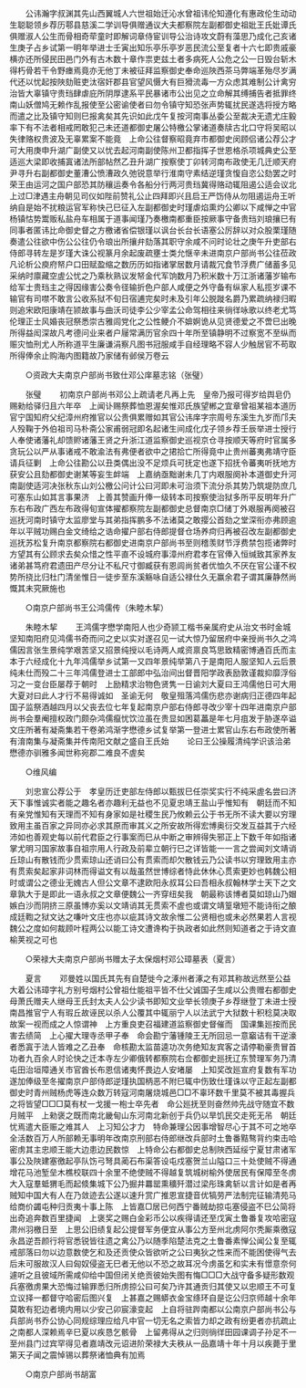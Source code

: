 <!-- { "loadSidebar": true } -->
　　公讳瀚字叔渊其先山西翼城人六世祖始迁沁水曾祖讳伦知遵化有惠政伦生动动生聪聪领乡荐历鄠县慈溪二学训导俱赠通议大夫都察院左副都御史祖妣王氏妣谭氏俱赠淑人公生而骨相奇荦童时即解词章侍宦训导公治诗攻文蔚有藻思乃成化己亥诸生庚子占乡试第一明年举进士壬寅出知乐亭乐亭岁恶民流公至复者十六七即贵戚豪横亦还所侵民田邑门外有古木数十章作祟吏兹土者多病死人公危之公一日毁台斩木得朽骨若干令野瘗焉竟亦无他丁未被征拜监察御史奉命巡陜西茶马弊端革殆尽岁满代还以忧起按陜劾赃吏汰宿奸郡县官望风慑大有巨猾流毒一方众虑其难制公计禽穷治皆大辜镇守贵珰肆虐庇所阴厚逮系平民暴诸市公出见之立命解其缚捕告者抵罪终南山妖僧鸠无赖作乱报使至公密谕使者曰勿令镇守知恐张声势辄扰民遂选将授方略而遣之比及镇守知则巳报禽矣其先识如此戊午复按河南事丛委公至裁决无遗尤庄毅率下有不法者相戒罔敢犯己未还道都御史屠公特檄公掌诸道奏牍古北口守将吴昭以失律赂权贵波及无辜累案不能竟　上命公往督察昭竟弃市都御史闵顾侣诸公荐公才可大用庚申升湖广副使又以忧去起河南副使陈州卫都指挥子世恩格杀项城典史公至适巡大梁即收捕寘诸法所部帖然乙丑升湖广按察使丁卯转河南布政使无几迁顺天府尹寻升右副都御史董漕公愤漕政久弛锐意举行淮南守素结逆瑾贪愎自恣公劾罢之时荣王由运河之国户部恐其防穰运奏令各船分行两河贵珰冀得赂动辄阻遏公适会议北上过□津遇主舟朝见司仪如陛前赞礼公止四拜即兴且启王严饬侍从勿阻遏运舟王听纳自是始不扰粮运官军称快己巳征入左副都御史时瑾虐焰熏灼公卿以下咸惮之中官杨镇怙势鬻贩私盐舟车相属于道事闻瑾乃奏檄南都重臣按厥事守备贵珰刘琅攘巳有同事者匿讳比命御史督之方檄诸省偿银瑾以讽台长台长语塞公厉辞以对众股栗瑾随奏遣公往欲中伤公公往仍令琅出所攘弁劾落其职守余咸不问时论壮之庚午升吏部右侍郎寻转左是岁瑾大诛公视篆月余起废疏壅士类允惬辛未进南京户部尚书公往莅政凡论析公庾府帑户口田赋盈缩之数历历如指诸掌居数月请裁冗食节浮费广储蓄多见采纳时廪藏空虗公忧之乃乘秋熟议发帑金代军饷数月乃积米数十万江浙诸藩岁输布给军士贵珰主之得因缘害公奏令径输折色户部人咸便之外守备有纵家人私揽岁课不输官有司噤不敢言公收系狱不旬日宿逋完矣时未及引年公脱蹝名爵乃累疏纳禄归暇则追宋欧阳康靖在颕故事与曲沃司徒李公少宰孟公命驾相往来徜徉咏歌以终老尤笃伦理正士风婚丧冠祭悉崇古雅闾党化之公性鲠介不媕婀诡从见贤德爱之不啻巳出晚所得益闳深故凡考德问业来者户屦常满历官余四十年所至镇静明不过察宽不至纵而赈灾恤刑尤人所称道平生廉谦涓察凡图书冠服咸手自经理略不容人少触居官不苟取所得俸余止购海内图籍故乃家储有邺侯万卷云 

　　○资政大夫南京户部尚书致仕邓公庠墓志铭（张璧） 

　　张璧 
　　初南京户部尚书邓公上疏请老凡再上先　皇帝乃报可得岁给舆皂仍赐勑给驿归且六年卒　上闻讣赐祭葬恤恩渥矣惟邓氏族望郴之宜章曾祖某祖本道历官宁国知府父纪漳州府推官以公贵俱累赠如其官公讳庠字宗周号东溪生九岁而邝夫人殁鞠于外伯祖司马朴斋公家甫弱冠即名起诸生间成化戊子领乡荐壬辰举进士授行人奉使诸藩礼却馈赆诸藩王贤之升浙江道监察御史巡视京仓寻按顺天等府时官属多贪玩公以严从事诸戒不敢渝法有弗便者欲中之捃拾亡所得竟中止贵州蕃夷弗靖守臣请兵征剿　上命公往勘公以丑类偶出没不足烦兵可抚定也遂下招抚令蕃夷听抚地方获安公且劾都御史谢某等妄生衅端　上嘉纳亟黜谢未几丁内艰服阕补本道御史升河南副使适河决张秋东山刘公檄公问计公曰河即未可治须下流分杀其势乃筑堤防庶几可塞东山如其言事果济　上善其赞画升俸一级转本司按察使治狱多所平反明年升广东右布政广西左布政得旬宣体擢都察院左副都御史总督南京□储丁外艰服再阕被召巡抚河南时镇守太监廖堂与其弟指挥鹏多不法诸莫之敢撄公首劾之堂深衔亦弗顾逾年以平贼功赐白金文绮给之诰命擢户部右侍郎提督仓场养疴归再被召改左副都御史巡抚苏松复升南京都察院右都御史进南京户部尚书至则稽羡财节浮费禁包揽诸弊时方望其有公顾求去矣众惜之性平直不设城府事漳州府君孝在官俸入恒缄致其家养友诸弟甚笃府君遗田产尽分让不私尺寸御臧获有恩闾尚贫者优恤久不厌在官公谨不权势所挠比归杜门清坐惟日一徒步至东溪觞咏自适公禄仕久无赢余君子谓其廉静然尚慨其未究厥施也 

　　○南京户部尚书王公鸿儒传（朱睦木挈） 

　　朱睦木挈 
　　王鸿儒字懋学南阳人也少奇颕工楷书亲属府史从治文书时金城坚知南阳府见鸿儒书奇而问之史以实对遂召见一试大惊乃留居府中亲授尚书久之鸿儒因言张生景纯学艰苦坚又招景纯授以毛诗两人咸资禀良笃思致精密博通百氏而主本于六经成化十九年鸿儒举乡试第一又四年景纯举第八于是南阳人服坚知人云后景纯未仕而殁二十三年鸿儒登进士工部郎中弘治间出督晋阳学政表励敦谨裁抑靡浮俗习之一变台臣屡荐于朝时　上励精求治物色贤隽一日谕刘大夏曰王鸿儒他日可大用大夏对曰此人才行不易得诚如　圣谕无何　敬皇殂落鸿儒伤悲亦谢病归正德四年起国子监祭酒越四月以父丧去位七年复起南京户部右侍郎寻改少宰十四年进南京户部尚书会羣阉擅权政门颇杂鸿儒癙忧饮泣虽在贵显如困葛藟是年七月疽发于胁遂卒谥文庄所著有凝斋集若干卷弟鸿渐字懋德乡试复举第一登进士累官山东右布政使所著有淯南集与凝斋集并传南阳文献之盛自王氏始 
　　论曰王公操履清纯学识该洽弟懋德亦驯雅多闻世称宛郡二难良不虗矣 

　　○维风编 

　　刘忠宣公荐公于　孝皇历迁吏部左侍郎以甄拔巳任崇奖实行不纯采虗名尝曰济天下事惟诚实者能之趣名者亦趣利无益也不见夏忠靖王盐山乎惟知有　朝廷而不知有亲党惟知有天理而不知有身家如是社稷生民乃攸赖云公于书无所不读大要以穷理致用主虽百家之异同亦必求其原而审其义之所安故所得宏博奥衍交发互益其于六经沛如也善观史每以前代君臣之行事案而巳从中断之审辨得失邪正上下数千年如指诸掌尤明习国家故事自祖宗用人行政及前辈立朝行巳之详皆能一一言之尝闻刘文靖诮丘琼山有散钱而少贯索琼山还诮曰公有贯索而却欠散钱云乃公读书以穷理致用主亦有贯索矣起家非词林而得谥文有以哉虽然世博综者恃此休休心贯索更妙也韩魏公相时或谓公之德业无媿古人但公文章不逮欧阳永叔耳公曰吾相永叔翰林学士天下之文章孰大于是即此一语永叔之文章便魏公一齐穿纽矣我　朝最称该博者莫如琼山乃媢嫉白沙而阴挤三原虽博亦奚以文靖诮其无贯索不虗也或谓文靖篁墩短不能诗衔之酿成廷鞫之狱文达之嗛叶文庄也亦以疵其诗文故余惟二公贤相也或未必然果若人言视魏公之度如何裁顾叶程两公以能工诗文遭谗构于执政者如此然则知道者之于诗文直榆荚视之可也 

　　○荣禄大夫南京户部尚书赠太子太保烟村邓公璋墓表（夏言） 

　　夏言 
　　邓曼姓以国氏其先有自楚徙今之涿州者涿之有邓其称故远然至公益大着公讳璋字礼方别号烟村公曾祖仕能祖平皆不仕父诚国子生咸以公贵赠右都御史母萧氏赠夫人继母王氏封太夫人公少读书即知文业举长领庚子乡荐继登丁未进士授南昌推官宁人有瑕丘故诬民以杀人公覆其中辄丽宁人以法武宁大狱数十积稔莫决取故案一视而成之人惊谓神　上方重良吏召福建道监察御史督催而　国课集廵按而民害去绩简　上心擢大理寺丞甲子奉　命会勘宁藩锺陵王无所回忌一意竆诘有干逆濠者悉寘于法人皆难之乙丑奉　命核勘太监苗逵功次务绝知友宾客之请停勒豪贵冒首功者九百余人时论快之迁本寺左少卿俄转都察院右佥都御史廵抚辽东赞理军务乃清屯田治垣障通关市官酋长布恩信诸夷怀畏边人安堵屡　上知奖改廵宣府复数有军功遂加俸级至冬擢南京户部侍郎逆瑾执国柄恶不附巳辄中伤致仕瑾诛以守正起左副都御史时青州贼杨虎等连众数万转寇河南屠烧城邑□□不辜环数千里莫不被其毒握兵之将皆望□□□莫有杖一戈援一枹士卒先者　命公廵抚至则奋然帅先战守随宜不数月贼平　上勑褒之既而南北畿甸山东河南北新创于兵仍以旱饥民交走死无吊　朝廷忧焉遣大臣赈之难其人　上习知公才力　特命兼理公因事增智尽心于其不可之地卒全活数百万人所部赖无事明年改南京刑部右侍郎继改兵部时土鲁番黠骜背约束击哈密虏其主忠顺王能大边患边民数惊　上特命公右都御史总制陜西延绥宁夏甘肃诸军事公及陜建塞徼起亭队饬弓弩具蔺石布渠答设屯戍塞贺兰山隘口三十处使贼不得通增花马池堑垒木樵校联四十余里不绝使贼不得越复筑城树榆外使居民有保障至冬虏大入寇羣蚳猬毛而起倐集城下公乃掘井羃罂熏穬歼潜过梁彤珠禽斩以言计如是者再贼知中国大有人在乃敛迹去公遂以速升赏广推恩宣捷音优犒劳严法制完征输清苑马给商价蠲屯种归贡夷十事上陈　上皆嘉□居已何西宁番贼劫掠屯塞侵盗不巳公简将出奇追奔数百里捷闻　上褒奖之赐白金彩币公以疾得请还至戊寅土鲁番复攻哈密寇肃州羽檄日至　上思公旧绩复起公提督军务便宜从事公方至州北虏阿尔秃厮乘徼寇永昌逆吾颜行将官悉锐皆往遗之禽公乃以随季陷楚法克之土鲁番素惮公闻公复至辄戒部落曰勿以边意数使乞和及还贡使众皆欲听之公曰夷狄之性来而不能困使得气去后未可服故汉人曰匈奴侵盗无巳者无他以不恐之故耳况今虏虽乞和实未有憬意奈何遽听之且彼域所需咸仰给中国但闭关绝贡彼始失图有悔□□□大战守备多疑形数观兵塞徼虏果大恐悔过输罪悉归所虏掠公曰可矣乃许其通贡归其使又以忠顺王不可复立议择一都督守哈密后图兴复　上甚嘉之赐蟒衣金宝绦环自是讫公归京师越十余年莫敢有犯边者境内用以少安己卯宸濠变起　上自将驻跸南都以公南京户部尚书公与兵部尚书乔公协心同规综理应给凡中官一切无名之索皆力却之政有纷更者亦抗疏止之南都人深赖焉辛巳夏以疾恳乞骸骨　上留弗得从之归则徜徉田园课调子孙足不一至州县门过宾罕得见者嘉靖改元诏进阶荣禄大夫秩从一品嘉靖十年十月以疾薨于里第天子闻之震悼锡以葬祭诸恤典有加焉 

　　○南京户部尚书胡富 

